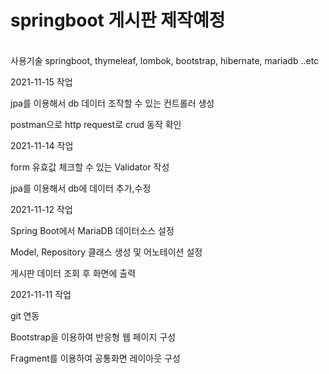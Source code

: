 # springboot 게시판 제작예정
<br>
사용기술
springboot, thymeleaf, lombok, bootstrap, hibernate, mariadb ..etc

<br>

2021-11-15 작업

jpa를 이용해서 db 데이터 조작할 수 있는 컨트롤러 생성

postman으로 http request로 crud 동작 확인


2021-11-14 작업

form 유효값 체크할 수 있는 Validator 작성

jpa를 이용해서 db에 데이터 추가,수정


2021-11-12 작업

Spring Boot에서 MariaDB 데이터소스 설정

Model, Repository 클래스 생성 및 어노테이션 설정

게시판 데이터 조회 후 화면에 출력


2021-11-11 작업

git 연동

Bootstrap을 이용하여 반응형 웹 페이지 구성

Fragment를 이용하여 공통화면 레이아웃 구성

